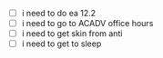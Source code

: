 - [ ] i need to do ea 12.2
- [ ] i need to go to ACADV office hours
- [ ] i need to get skin from anti
- [ ] i need to get to sleep
